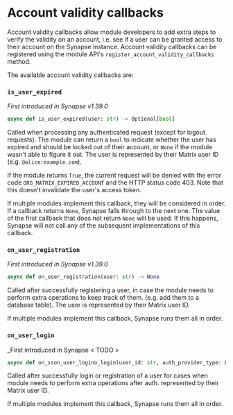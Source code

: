 # Account validity callbacks

Account validity callbacks allow module developers to add extra steps to verify the
validity on an account, i.e. see if a user can be granted access to their account on the
Synapse instance. Account validity callbacks can be registered using the module API's
`register_account_validity_callbacks` method.

The available account validity callbacks are:

### `is_user_expired`

_First introduced in Synapse v1.39.0_

```python
async def is_user_expired(user: str) -> Optional[bool]
```

Called when processing any authenticated request (except for logout requests). The module
can return a `bool` to indicate whether the user has expired and should be locked out of
their account, or `None` if the module wasn't able to figure it out. The user is
represented by their Matrix user ID (e.g. `@alice:example.com`).

If the module returns `True`, the current request will be denied with the error code
`ORG_MATRIX_EXPIRED_ACCOUNT` and the HTTP status code 403. Note that this doesn't
invalidate the user's access token.

If multiple modules implement this callback, they will be considered in order. If a
callback returns `None`, Synapse falls through to the next one. The value of the first
callback that does not return `None` will be used. If this happens, Synapse will not call
any of the subsequent implementations of this callback.

### `on_user_registration`

_First introduced in Synapse v1.39.0_

```python
async def on_user_registration(user: str) -> None
```

Called after successfully registering a user, in case the module needs to perform extra
operations to keep track of them. (e.g. add them to a database table). The user is
represented by their Matrix user ID.

If multiple modules implement this callback, Synapse runs them all in order.

### `on_user_login`

_First introduced in Synapse < TODO >

```python
async def on_sson_user_logino_login(user_id: str, auth_provider_type: LoginType, auth_provider_id: str) -> None
```

Called after successfully login or registration of a user for cases when module needs to perform extra operations after auth.
represented by their Matrix user ID.

If multiple modules implement this callback, Synapse runs them all in order.
